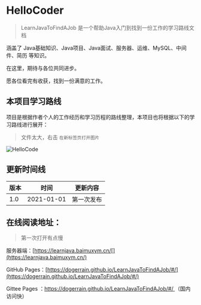 # HelloCoder

> LearnJavaToFindAJob 是一个帮助Java入门到找到一份工作的学习路线文档

涵盖了 Java基础知识、Java项目、Java面试、服务器、运维、MySQL、中间件、简历 等知识。

在这里，期待与各位共同进步。

愿各位看完有收获，找到一份满意的工作。



## 本项目学习路线

项目是根据作者个人的工作经历和学习历程的路线整理，本项目也将根据以下的学习路线进行展开：

> 文件太大，右击 `在新标签页打开图片`

![HelloCode](https://blog-1253198264.cos.ap-guangzhou.myqcloud.com/HelloCode.png)

## 更新时间线

| 版本 | 时间       | 更新内容   |
| ---- | ---------- | ---------- |
| 1.0  | 2021-01-01 | 第一次发布 |



## 在线阅读地址：

> 第一次打开有点慢

服务器端：[https://learnjava.baimuxym.cn/[](https://learnjava.baimuxym.cn/)

GitHub Pages：[https://dogerrain.github.io/LearnJavaToFindAJob/#/](https://dogerrain.github.io/LearnJavaToFindAJob/#/)

Gittee Pages ：[https://dogerrain.github.io/LearnJavaToFindAJob/#/ ](https://dogerrain.github.io/LearnJavaToFindAJob/#/ )（国内访问快）


